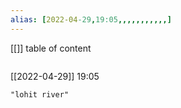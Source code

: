 ```yaml
---
alias: [2022-04-29,19:05,,,,,,,,,,,]
---
```

[[]]
table of content
```toc
```

[[2022-04-29]] 19:05

```query
"lohit river"
```